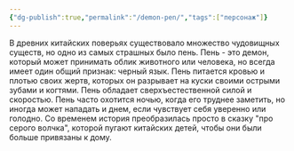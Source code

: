 ```yaml
---
{"dg-publish":true,"permalink":"/demon-pen/","tags":["персонаж"]}
---
```


В древних китайских поверьях существовало множество чудовищных существ, но одно из самых страшных было пень. Пень - это демон, который может принимать облик животного или человека, но всегда имеет один общий признак: черный язык. Пень питается кровью и плотью своих жертв, которых он разрывает на куски своими острыми зубами и когтями. Пень обладает сверхъестественной силой и скоростью. Пень часто охотится ночью, когда его труднее заметить, но иногда может нападать и днем, если чувствует себя уверенно или голодно. Со временем история преобразилась просто в сказку "про серого волчка", которой пугают китайских детей, чтобы они были больше привязаны к дому. 